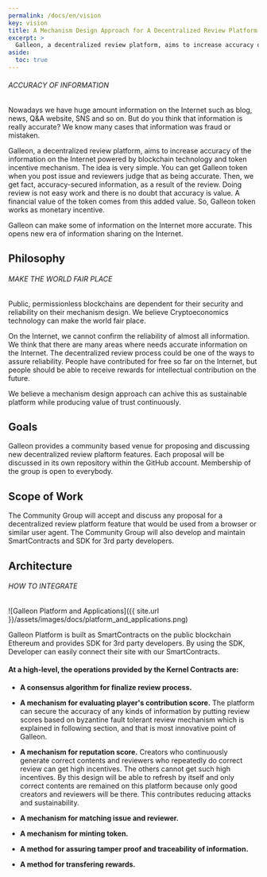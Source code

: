 ```yaml
---
permalink: /docs/en/vision
key: vision
title: A Mechanism Design Approach for A Decentralized Review Platform
excerpt: >
  Galleon, a decentralized review platform, aims to increase accuracy of the information on the Internet by blockchain technology and token incentive mechanism.
aside:
  toc: true
---
```


###### ACCURACY OF INFORMATION

Nowadays we have huge amount information on the Internet such as blog, news, Q&A website, SNS and so on. But do you think that information is really accurate? We know many cases that information was fraud or mistaken.

Galleon, a decentralized review platform, aims to increase accuracy of the information on the Internet powered by blockchain technology and token incentive mechanism. The idea is very simple. You can get Galleon token when you post issue and reviewers judge that as being accurate. Then, we get fact, accuracy-secured information, as a result of the review. Doing review is not easy work and there is no doubt that accuracy is value. A financial value of the token comes from this added value. So, Galleon token works as monetary incentive.

Galleon can make some of information on the Internet more accurate. This opens new era of information sharing on the Internet.

## Philosophy
###### MAKE THE WORLD FAIR PLACE

Public, permissionless blockchains are dependent for their security and reliability on their mechanism design. We believe Cryptoeconomics technology can make the world fair place.

On the Internet, we cannot confirm the reliability of almost all information. We think that there are many areas where needs accurate information on the Internet. The decentralized review process could be one of the ways to assure reliability. People have contributed for free so far on the Internet, but people should be able to receive rewards for intellectual contribution on the future.

We believe a mechanism design approach can achive this as sustainable platform while producing value of trust continuously.

## Goals

Galleon provides a community based venue for proposing and discussing new decentralized review plaftorm features.
Each proposal will be discussed in its own repository within the GitHub account. Membership of the group is open to everybody.

## Scope of Work

The Community Group will accept and discuss any proposal for a decentralized review platform feature that would be used from a browser or similar user agent.
The Community Group will also develop and maintain SmartContracts and SDK for 3rd party developers.

## Architecture
###### HOW TO INTEGRATE

![Galleon Platform and Applications]({{ site.url }}/assets/images/docs/platform_and_applications.png)

Galleon Platform is built as SmartContracts on the public blockchain Ethereum and provides SDK for 3rd party developers. By using the SDK, Developer can easily connect their site with our SmartContracts.

#### At a high-level, the operations provided by the Kernel Contracts are:

* **A consensus algorithm for finalize review process.**

* **A mechanism for evaluating player's contribution score.** The platform can secure the accuracy of any kinds of information by putting review scores based on byzantine fault tolerant review mechanism which is explained in following section, and that is most innovative point of Galleon.

* **A mechanism for reputation score.** Creators who continuously generate correct contents and reviewers who repeatedly do correct review can get high incentives. The others cannot get such high incentives. By this design will be able to refresh by itself and only correct contents are remained on this platform because only good creators and reviewers will be there. This contributes reducing attacks and  sustainability.

* **A mechanism for matching issue and reviewer.**

* **A mechanism for minting token.**

* **A method for assuring tamper proof and traceability of information.**

* **A method for transfering rewards.**
